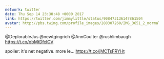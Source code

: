 ```yaml
---
network: twitter
date: Thu Sep 14 23:30:48 +0000 2017
link: https://twitter.com/jimmylittle/status/908473136147861504
avatar: http://pbs.twimg.com/profile_images/280307260/IMG_3651_2_normal.jpg
---
```


@DeplorableJus @newtgingrich @AnnCoulter @rushlimbaugh https://t.co/obMtDfclCV

spoiler: it's net negative. more le… https://t.co/jMCTsFRYHt
